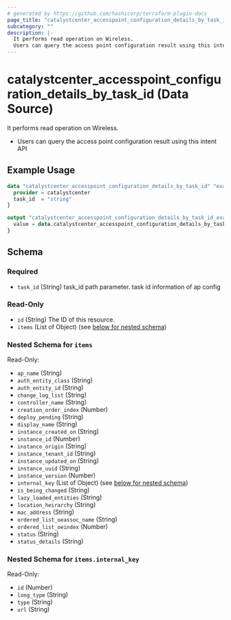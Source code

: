 ```yaml
---
# generated by https://github.com/hashicorp/terraform-plugin-docs
page_title: "catalystcenter_accesspoint_configuration_details_by_task_id Data Source - terraform-provider-catalystcenter"
subcategory: ""
description: |-
  It performs read operation on Wireless.
  Users can query the access point configuration result using this intent API
---
```


# catalystcenter_accesspoint_configuration_details_by_task_id (Data Source)

It performs read operation on Wireless.

- Users can query the access point configuration result using this intent API

## Example Usage

```terraform
data "catalystcenter_accesspoint_configuration_details_by_task_id" "example" {
  provider = catalystcenter
  task_id  = "string"
}

output "catalystcenter_accesspoint_configuration_details_by_task_id_example" {
  value = data.catalystcenter_accesspoint_configuration_details_by_task_id.example.items
}
```

<!-- schema generated by tfplugindocs -->
## Schema

### Required

- `task_id` (String) task_id path parameter. task id information of ap config

### Read-Only

- `id` (String) The ID of this resource.
- `items` (List of Object) (see [below for nested schema](#nestedatt--items))

<a id="nestedatt--items"></a>
### Nested Schema for `items`

Read-Only:

- `ap_name` (String)
- `auth_entity_class` (String)
- `auth_entity_id` (String)
- `change_log_list` (String)
- `controller_name` (String)
- `creation_order_index` (Number)
- `deploy_pending` (String)
- `display_name` (String)
- `instance_created_on` (String)
- `instance_id` (Number)
- `instance_origin` (String)
- `instance_tenant_id` (String)
- `instance_updated_on` (String)
- `instance_uuid` (String)
- `instance_version` (Number)
- `internal_key` (List of Object) (see [below for nested schema](#nestedobjatt--items--internal_key))
- `is_being_changed` (String)
- `lazy_loaded_entities` (String)
- `location_heirarchy` (String)
- `mac_address` (String)
- `ordered_list_oeassoc_name` (String)
- `ordered_list_oeindex` (Number)
- `status` (String)
- `status_details` (String)

<a id="nestedobjatt--items--internal_key"></a>
### Nested Schema for `items.internal_key`

Read-Only:

- `id` (Number)
- `long_type` (String)
- `type` (String)
- `url` (String)
